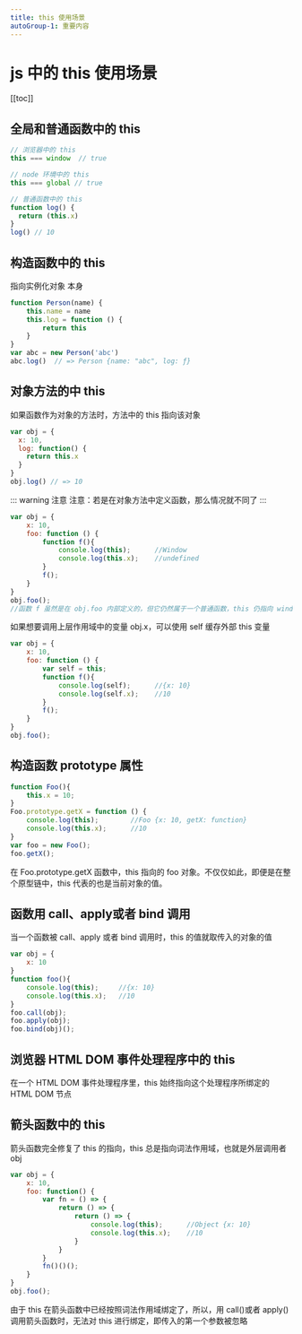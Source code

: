 ```yaml
---
title: this 使用场景
autoGroup-1: 重要内容
---
```

# js 中的 this 使用场景
[[toc]]
## 全局和普通函数中的 this
```js
// 浏览器中的 this
this === window  // true

// node 环境中的 this
this === global // true

// 普通函数中的 this
function log() {
  return (this.x)
}
log() // 10
```
## 构造函数中的 this
指向实例化对象 本身
```js
function Person(name) {
    this.name = name
    this.log = function () {
        return this
    }
}
var abc = new Person('abc')
abc.log()  // => Person {name: "abc", log: ƒ}
```
## 对象方法的中 this
如果函数作为对象的方法时，方法中的 this 指向该对象
```js
var obj = {
  x: 10,
  log: function() {
    return this.x
  }
}
obj.log() // => 10
```
::: warning 注意
注意：若是在对象方法中定义函数，那么情况就不同了
:::
```js
var obj = {
    x: 10,
    foo: function () {
        function f(){
            console.log(this);      //Window
            console.log(this.x);    //undefined
        }
        f();
    }
}
obj.foo();
//函数 f 虽然是在 obj.foo 内部定义的，但它仍然属于一个普通函数，this 仍指向 window
```
如果想要调用上层作用域中的变量 obj.x，可以使用 self 缓存外部 this 变量
```js
var obj = {
    x: 10,
    foo: function () {
        var self = this;
        function f(){
            console.log(self);      //{x: 10}
            console.log(self.x);    //10
        }
        f();
    }
}
obj.foo();
```
## 构造函数 prototype 属性
```js
function Foo(){
    this.x = 10;
}
Foo.prototype.getX = function () {
    console.log(this);        //Foo {x: 10, getX: function}
    console.log(this.x);      //10
}
var foo = new Foo();
foo.getX();
```
在 Foo.prototype.getX 函数中，this 指向的 foo 对象。不仅仅如此，即便是在整个原型链中，this 代表的也是当前对象的值。

## 函数用 call、apply或者 bind 调用
当一个函数被 call、apply 或者 bind 调用时，this 的值就取传入的对象的值
```js
var obj = {
    x: 10
}
function foo(){
    console.log(this);     //{x: 10}
    console.log(this.x);   //10
}
foo.call(obj);
foo.apply(obj);
foo.bind(obj)();
```
## 浏览器 HTML DOM 事件处理程序中的 this
在一个 HTML DOM 事件处理程序里，this 始终指向这个处理程序所绑定的 HTML DOM 节点

## 箭头函数中的 this
箭头函数完全修复了 this 的指向，this 总是指向词法作用域，也就是外层调用者 obj
```js
var obj = {
    x: 10,
    foo: function() {
        var fn = () => {
            return () => {
                return () => {
                    console.log(this);      //Object {x: 10}
                    console.log(this.x);    //10
                }
            }
        }
        fn()()();
    }
}
obj.foo();
```
由于 this 在箭头函数中已经按照词法作用域绑定了，所以，用 call()或者 apply()调用箭头函数时，无法对 this 进行绑定，即传入的第一个参数被忽略